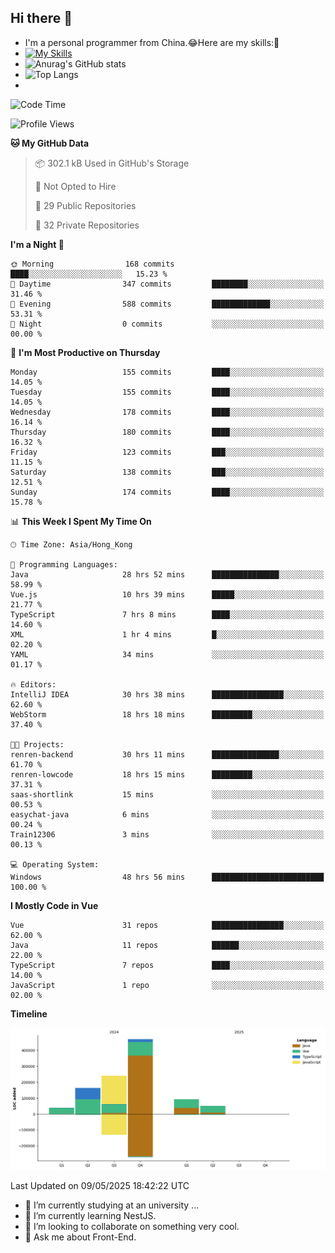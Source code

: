 ## Hi there 👋
- I'm a personal programmer from China.😂Here are my skills:🤔
- [![My Skills](https://skillicons.dev/icons?i=js,html,css,vue,typescript,java,golang)](https://skillicons.dev)
- ![Anurag's GitHub stats](https://github-readme-stats.vercel.app/api?username=FluffyChi-Xing&count_private=true&show_icons=true&theme=radical)
- ![Top Langs](https://github-readme-stats.vercel.app/api/top-langs/?username=FluffyChi-Xing)
- <!--START_SECTION:waka-->
![Code Time](http://img.shields.io/badge/Code%20Time-1%2C432%20hrs%2026%20mins-blue)

![Profile Views](http://img.shields.io/badge/Profile%20Views-0-blue)

**🐱 My GitHub Data** 

> 📦 302.1 kB Used in GitHub's Storage 
 > 
> 🚫 Not Opted to Hire
 > 
> 📜 29 Public Repositories 
 > 
> 🔑 32 Private Repositories 
 > 
**I'm a Night 🦉** 

```text
🌞 Morning                168 commits         ████░░░░░░░░░░░░░░░░░░░░░   15.23 % 
🌆 Daytime                347 commits         ████████░░░░░░░░░░░░░░░░░   31.46 % 
🌃 Evening                588 commits         █████████████░░░░░░░░░░░░   53.31 % 
🌙 Night                  0 commits           ░░░░░░░░░░░░░░░░░░░░░░░░░   00.00 % 
```
📅 **I'm Most Productive on Thursday** 

```text
Monday                   155 commits         ████░░░░░░░░░░░░░░░░░░░░░   14.05 % 
Tuesday                  155 commits         ████░░░░░░░░░░░░░░░░░░░░░   14.05 % 
Wednesday                178 commits         ████░░░░░░░░░░░░░░░░░░░░░   16.14 % 
Thursday                 180 commits         ████░░░░░░░░░░░░░░░░░░░░░   16.32 % 
Friday                   123 commits         ███░░░░░░░░░░░░░░░░░░░░░░   11.15 % 
Saturday                 138 commits         ███░░░░░░░░░░░░░░░░░░░░░░   12.51 % 
Sunday                   174 commits         ████░░░░░░░░░░░░░░░░░░░░░   15.78 % 
```


📊 **This Week I Spent My Time On** 

```text
🕑︎ Time Zone: Asia/Hong_Kong

💬 Programming Languages: 
Java                     28 hrs 52 mins      ███████████████░░░░░░░░░░   58.99 % 
Vue.js                   10 hrs 39 mins      █████░░░░░░░░░░░░░░░░░░░░   21.77 % 
TypeScript               7 hrs 8 mins        ████░░░░░░░░░░░░░░░░░░░░░   14.60 % 
XML                      1 hr 4 mins         █░░░░░░░░░░░░░░░░░░░░░░░░   02.20 % 
YAML                     34 mins             ░░░░░░░░░░░░░░░░░░░░░░░░░   01.17 % 

🔥 Editors: 
IntelliJ IDEA            30 hrs 38 mins      ████████████████░░░░░░░░░   62.60 % 
WebStorm                 18 hrs 18 mins      █████████░░░░░░░░░░░░░░░░   37.40 % 

🐱‍💻 Projects: 
renren-backend           30 hrs 11 mins      ███████████████░░░░░░░░░░   61.70 % 
renren-lowcode           18 hrs 15 mins      █████████░░░░░░░░░░░░░░░░   37.31 % 
saas-shortlink           15 mins             ░░░░░░░░░░░░░░░░░░░░░░░░░   00.53 % 
easychat-java            6 mins              ░░░░░░░░░░░░░░░░░░░░░░░░░   00.24 % 
Train12306               3 mins              ░░░░░░░░░░░░░░░░░░░░░░░░░   00.13 % 

💻 Operating System: 
Windows                  48 hrs 56 mins      █████████████████████████   100.00 % 
```

**I Mostly Code in Vue** 

```text
Vue                      31 repos            ████████████████░░░░░░░░░   62.00 % 
Java                     11 repos            ██████░░░░░░░░░░░░░░░░░░░   22.00 % 
TypeScript               7 repos             ████░░░░░░░░░░░░░░░░░░░░░   14.00 % 
JavaScript               1 repo              ░░░░░░░░░░░░░░░░░░░░░░░░░   02.00 % 
```



**Timeline**

![Lines of Code chart](https://raw.githubusercontent.com/FluffyChi-Xing/FluffyChi-Xing/main/assets/bar_graph.png)


 Last Updated on 09/05/2025 18:42:22 UTC
<!--END_SECTION:waka-->
- 🔭 I’m currently studying at an university ...
- 🌱 I’m currently learning NestJS.
- 👯 I’m looking to collaborate on something very cool.
- 💬 Ask me about Front-End.
